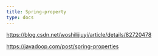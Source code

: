 ```yaml
---
title: Spring-property
type: docs
---
```


https://blog.csdn.net/woshilijiuyi/article/details/82720478

https://javadoop.com/post/spring-properties
